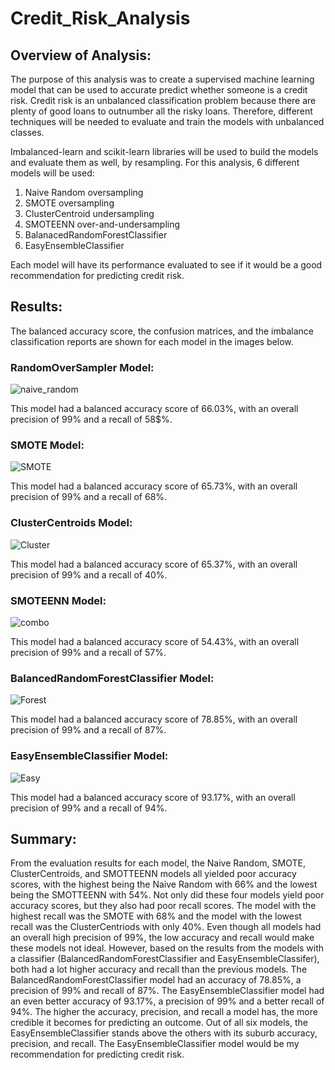 # Credit_Risk_Analysis

## Overview of Analysis:

The purpose of this analysis was to create a supervised machine learning model that can be used to accurate predict whether someone is a credit risk. Credit risk is an unbalanced classification problem because there are plenty of good loans to outnumber all the risky loans. Therefore, different techniques will be needed to evaluate and train the models with unbalanced classes.

Imbalanced-learn and scikit-learn libraries will be used to build the models and evaluate them as well, by resampling. For this analysis, 6 different models will be used:

1. Naive Random oversampling
2. SMOTE oversampling
3. ClusterCentroid undersampling
4. SMOTEENN over-and-undersampling
5. BalanacedRandomForestClassifier
6. EasyEnsembleClassifier

Each model will have its performance evaluated to see if it would be a good recommendation for predicting credit risk.


## Results:

The balanced accuracy score, the confusion matrices, and the imbalance classification reports are shown for each model in the images below.


### RandomOverSampler Model:

![naive_random](https://user-images.githubusercontent.com/75760493/120285965-666f3300-c283-11eb-9a19-be8542561caf.PNG)

This model had a balanced accuracy score of 66.03%, with an overall precision of 99% and a recall of 58$%.


### SMOTE Model:

![SMOTE](https://user-images.githubusercontent.com/75760493/120290470-fb742b00-c287-11eb-83df-a9e4837f460f.PNG)

This model had a balanced accuracy score of 65.73%, with an overall precision of 99% and a recall of 68%.


### ClusterCentroids Model:

![Cluster](https://user-images.githubusercontent.com/75760493/120285756-31fb7700-c283-11eb-8641-e0f5962e95a3.PNG)

This model had a balanced accuracy score of 65.37%, with an overall precision of 99% and a recall of 40%.


### SMOTEENN Model:

![combo](https://user-images.githubusercontent.com/75760493/120285610-08dae680-c283-11eb-831a-97804383229a.PNG)

This model had a balanced accuracy score of 54.43%, with an overall precision of 99% and a recall of 57%.


### BalancedRandomForestClassifier Model:

![Forest](https://user-images.githubusercontent.com/75760493/120285433-dc26cf00-c282-11eb-9b23-cb7cf40be8d1.PNG)

This model had a balanced accuracy score of 78.85%, with an overall precision of 99% and a recall of 87%.


### EasyEnsembleClassifier Model:

![Easy](https://user-images.githubusercontent.com/75760493/120286316-b8b05400-c283-11eb-9473-73d5c7ae9558.PNG)

This model had a balanced accuracy score of 93.17%, with an overall precision of 99% and a recall of 94%.



## Summary:

From the evaluation results for each model, the Naive Random, SMOTE, ClusterCentroids, and SMOTTEENN models all yielded poor accuracy scores, with the highest being the Naive Random with 66% and the lowest being the SMOTTEENN with 54%. Not only did these four models yield poor accuracy scores, but they also had poor recall scores. The model with the highest recall was the SMOTE with 68% and the model with the lowest recall was the ClusterCentriods with only 40%. Even though all models had an overall high precision of 99%, the low accuracy and recall would make these models not ideal. However, based on the results from the models with a classifier (BalancedRandomForestClassifier and EasyEnsembleClassifer), both had a lot higher accuracy and recall than the previous models. The BalancedRandomForestClassifier model had an accuracy of 78.85%, a precision of 99% and recall of 87%. The EasyEnsembleClassifier model had an even better accuracy of 93.17%, a precision of 99% and a better recall of 94%. The higher the accuracy, precision, and recall a model has, the more credible it becomes for predicting an outcome. Out of all six models, the EasyEnsembleClassifier stands above the others with its suburb accuracy, precision, and recall. The EasyEnsembleClassifier model would be my recommendation for predicting credit risk.





